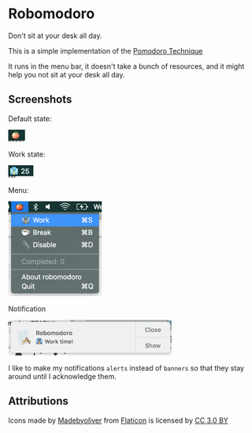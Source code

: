 # Robomodoro

Don't sit at your desk all day.

This is a simple implementation of the [Pomodoro Technique](http://pomodorotechnique.com/)

It runs in the menu bar, it doesn't take a bunch of resources, and it might help you not sit at your desk all day.

## Screenshots

Default state:

<img src="screenshots/menubar-default-state.png" alt="Robomodoro's default state in the menu bar" width="34" height="24" />

Work state:

<img src="screenshots/menubar-work-state.png" alt="Robomodoro's work state in the menu bar" width="51" height="25" />

Menu:

<img src="screenshots/menu.png" alt="Robomodoro's menu" width="190" height="192" />

Notification

<img src="screenshots/notification.png" alt="Robomodoro's notification" width="332" height="72" />

I like to make my notifications `alerts` instead of `banners` so that they stay around until I acknowledge them.

## Attributions

Icons made by [Madebyoliver](http://www.flaticon.com/authors/madebyoliver) from [Flaticon](http://www.flaticon.com) is licensed by [CC 3.0 BY](http://creativecommons.org/licenses/by/3.0/)
